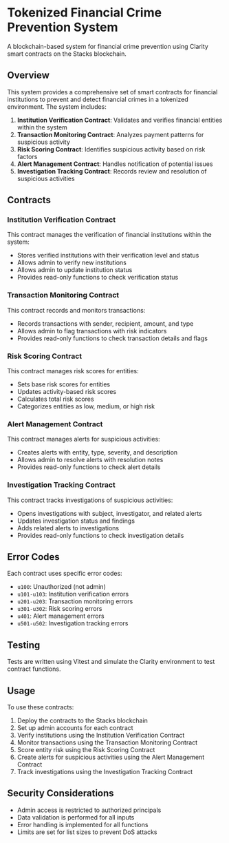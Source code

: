 # Tokenized Financial Crime Prevention System

A blockchain-based system for financial crime prevention using Clarity smart contracts on the Stacks blockchain.

## Overview

This system provides a comprehensive set of smart contracts for financial institutions to prevent and detect financial crimes in a tokenized environment. The system includes:

1. **Institution Verification Contract**: Validates and verifies financial entities within the system
2. **Transaction Monitoring Contract**: Analyzes payment patterns for suspicious activity
3. **Risk Scoring Contract**: Identifies suspicious activity based on risk factors
4. **Alert Management Contract**: Handles notification of potential issues
5. **Investigation Tracking Contract**: Records review and resolution of suspicious activities

## Contracts

### Institution Verification Contract

This contract manages the verification of financial institutions within the system:

- Stores verified institutions with their verification level and status
- Allows admin to verify new institutions
- Allows admin to update institution status
- Provides read-only functions to check verification status

### Transaction Monitoring Contract

This contract records and monitors transactions:

- Records transactions with sender, recipient, amount, and type
- Allows admin to flag transactions with risk indicators
- Provides read-only functions to check transaction details and flags

### Risk Scoring Contract

This contract manages risk scores for entities:

- Sets base risk scores for entities
- Updates activity-based risk scores
- Calculates total risk scores
- Categorizes entities as low, medium, or high risk

### Alert Management Contract

This contract manages alerts for suspicious activities:

- Creates alerts with entity, type, severity, and description
- Allows admin to resolve alerts with resolution notes
- Provides read-only functions to check alert details

### Investigation Tracking Contract

This contract tracks investigations of suspicious activities:

- Opens investigations with subject, investigator, and related alerts
- Updates investigation status and findings
- Adds related alerts to investigations
- Provides read-only functions to check investigation details

## Error Codes

Each contract uses specific error codes:

- `u100`: Unauthorized (not admin)
- `u101-u103`: Institution verification errors
- `u201-u203`: Transaction monitoring errors
- `u301-u302`: Risk scoring errors
- `u401`: Alert management errors
- `u501-u502`: Investigation tracking errors

## Testing

Tests are written using Vitest and simulate the Clarity environment to test contract functions.

## Usage

To use these contracts:

1. Deploy the contracts to the Stacks blockchain
2. Set up admin accounts for each contract
3. Verify institutions using the Institution Verification Contract
4. Monitor transactions using the Transaction Monitoring Contract
5. Score entity risk using the Risk Scoring Contract
6. Create alerts for suspicious activities using the Alert Management Contract
7. Track investigations using the Investigation Tracking Contract

## Security Considerations

- Admin access is restricted to authorized principals
- Data validation is performed for all inputs
- Error handling is implemented for all functions
- Limits are set for list sizes to prevent DoS attacks
